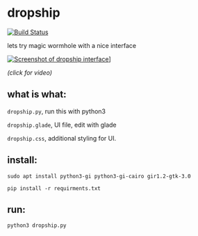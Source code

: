 # dropship

[![Build Status](https://travis-ci.org/decentral1se/dropship.svg?branch=main)](https://travis-ci.org/decentral1se/dropship)

lets try magic wormhole with a nice interface

[![Screenshot of dropship interface](https://vvvvvvaria.org/~r/dropship.png)](https://vvvvvvaria.org/~r/dropship0.1.webm)]

_(click for video)_

## what is what:

`dropship.py`, run this with python3

`dropship.glade`, UI file, edit with glade

`dropship.css`, additional styling for UI.

## install:

`sudo apt install python3-gi python3-gi-cairo gir1.2-gtk-3.0`

`pip install -r requirments.txt`

## run:

`python3 dropship.py`
